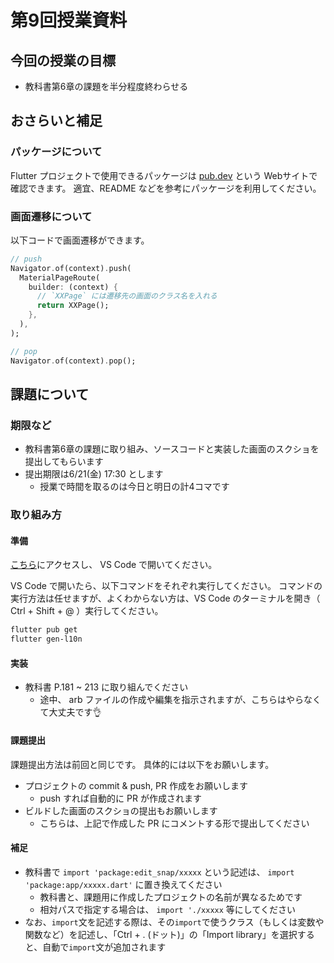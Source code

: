 # 第9回授業資料

## 今回の授業の目標

- 教科書第6章の課題を半分程度終わらせる

## おさらいと補足

### パッケージについて

Flutter プロジェクトで使用できるパッケージは [pub.dev](https://pub.dev/) という Webサイトで確認できます。
適宜、README などを参考にパッケージを利用してください。

### 画面遷移について

以下コードで画面遷移ができます。

```dart
// push
Navigator.of(context).push(
  MaterialPageRoute(
    builder: (context) {
      // `XXPage` には遷移先の画面のクラス名を入れる
      return XXPage();
    },
  ),
);

// pop
Navigator.of(context).pop();
```

## 課題について

### 期限など

- 教科書第6章の課題に取り組み、ソースコードと実装した画面のスクショを提出してもらいます
- 提出期限は6/21(金) 17:30 とします
  - 授業で時間を取るのは今日と明日の計4コマです

### 取り組み方

#### 準備

[こちら](https://classroom.github.com/a/CVpRfada)にアクセスし、 VS Code で開いてください。

VS Code で開いたら、以下コマンドをそれぞれ実行してください。
コマンドの実行方法は任せますが、よくわからない方は、VS Code のターミナルを開き（ Ctrl + Shift + @ ）実行してください。

```sh
flutter pub get
flutter gen-l10n
```

#### 実装

- 教科書 P.181 ~ 213 に取り組んでください
  - 途中、 arb ファイルの作成や編集を指示されますが、こちらはやらなくて大丈夫です👌

#### 課題提出

課題提出方法は前回と同じです。
具体的には以下をお願いします。

- プロジェクトの commit & push, PR 作成をお願いします
  - push すれば自動的に PR が作成されます
- ビルドした画面のスクショの提出もお願いします
  - こちらは、上記で作成した PR にコメントする形で提出してください

#### 補足

- 教科書で `import 'package:edit_snap/xxxxx` という記述は、 `import 'package:app/xxxxx.dart'` に置き換えてください
  - 教科書と、課題用に作成したプロジェクトの名前が異なるためです
  - 相対パスで指定する場合は、 `import './xxxxx` 等にしてください
- なお、`import`文を記述する際は、その`import`で使うクラス（もしくは変数や関数など）を記述し、「Ctrl + . (ドット)」の「Import library」を選択すると、自動で`import`文が追加されます
